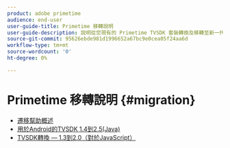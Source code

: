 ```yaml
---
product: adobe primetime
audience: end-user
user-guide-title: Primetime 移轉說明
user-guide-description: 說明從您現有的 Primetime TVSDK 套裝轉換及移轉至新一代套裝的程序。
source-git-commit: 95626ebde981d1996652a67bc9e0cea05f24aa6d
workflow-type: tm+mt
source-wordcount: '0'
ht-degree: 0%

---
```



# Primetime 移轉說明 {#migration}

+ [遷移幫助概述](home.md)
+ [用於Android的TVSDK 1.4到2.5(Java)](tvsdk-14-25-android.md)
+ [TVSDK轉換 — 1.3到2.0（對於JavaScript）](tvsdk-13-to-20-for-javascript.md)
